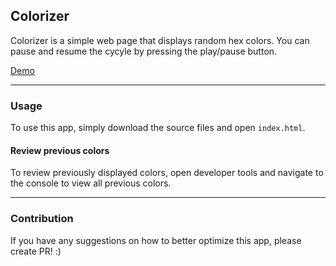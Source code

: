 ## Colorizer

Colorizer is a simple web page that displays random hex colors. You can pause and resume the cycyle by pressing the play/pause button.

<a href="https://mattrmay.github.io/colorizer/" target="_blank">Demo</a>

---
### Usage

To use this app, simply download the source files and open ```index.html```.

#### Review previous colors

To review previously displayed colors, open developer tools and navigate to the console to view all previous colors.

---
### Contribution

If you have any suggestions on how to better optimize this app, please create PR! :)